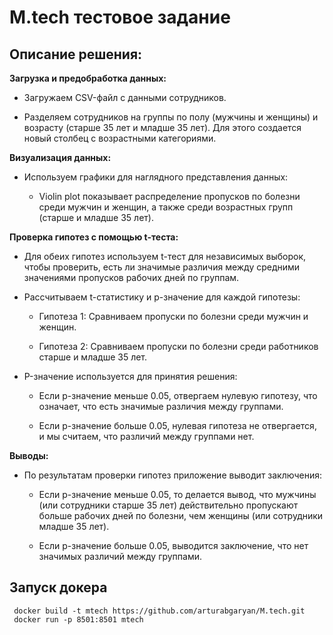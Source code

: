 # M.tech тестовое задание
## Описание решения:

**Загрузка и предобработка данных:**

 - Загружаем CSV-файл с данными сотрудников.
 
 - Разделяем сотрудников на группы по полу (мужчины и женщины) и возрасту (старше 35 лет и младше 35 лет). Для этого создается новый столбец с возрастными категориями.
 
**Визуализация данных:**

 - Используем графики для наглядного представления данных:
 
   - Violin plot показывает распределение пропусков по болезни среди мужчин и женщин, а также среди возрастных групп (старше и младше 35 лет).
   
**Проверка гипотез с помощью t-теста:**

 - Для обеих гипотез используем t-тест для независимых выборок, чтобы проверить, есть ли значимые различия между средними значениями пропусков рабочих дней по группам.
 
 - Рассчитываем t-статистику и p-значение для каждой гипотезы:
 
   - Гипотеза 1: Сравниваем пропуски по болезни среди мужчин и женщин.
   
   - Гипотеза 2: Сравниваем пропуски по болезни среди работников старше и младше 35 лет.
   
 - P-значение используется для принятия решения:
 
   - Если p-значение меньше 0.05, отвергаем нулевую гипотезу, что означает, что есть значимые различия между группами.
   
   - Если p-значение больше 0.05, нулевая гипотеза не отвергается, и мы считаем, что различий между группами нет.
   
**Выводы:**

 - По результатам проверки гипотез приложение выводит заключения:
 
   - Если p-значение меньше 0.05, то делается вывод, что мужчины (или сотрудники старше 35 лет) действительно пропускают больше рабочих дней по болезни, чем женщины (или сотрудники младше 35 лет).
   
   - Если p-значение больше 0.05, выводится заключение, что нет значимых различий между группами.
  

 ## Запуск докера
```
 docker build -t mtech https://github.com/arturabgaryan/M.tech.git
 docker run -p 8501:8501 mtech
```
